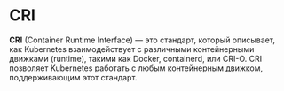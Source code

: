 # CRI

**CRI** (Container Runtime Interface) — это стандарт, который описывает, как Kubernetes взаимодействует с различными контейнерными движками (runtime), такими как Docker, containerd, или CRI-O. CRI позволяет Kubernetes работать с любым контейнерным движком, поддерживающим этот стандарт.